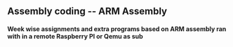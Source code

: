 ## Assembly coding -- ARM Assembly
#### Week wise assignments and extra programs based on ARM assembly ran with in a remote Raspberry PI or Qemu as sub

